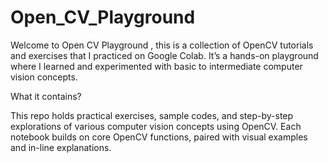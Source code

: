 # Open_CV_Playground

Welcome to Open CV Playground , this is a collection of OpenCV tutorials and exercises that I practiced on Google Colab. It’s a hands-on playground where I learned and experimented with basic to intermediate computer vision concepts.

What it contains?

This repo holds practical exercises, sample codes, and step-by-step explorations of various computer vision concepts using OpenCV. Each notebook builds on core OpenCV functions, paired with visual examples and in-line explanations.
